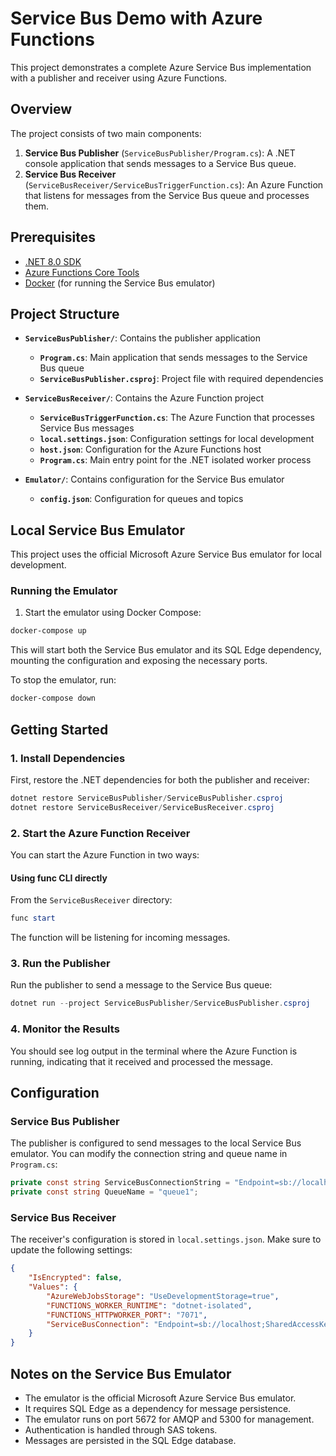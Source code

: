 # Service Bus Demo with Azure Functions

This project demonstrates a complete Azure Service Bus implementation with a publisher and receiver using Azure Functions.

## Overview

The project consists of two main components:

1. **Service Bus Publisher** (`ServiceBusPublisher/Program.cs`): A .NET console application that sends messages to a Service Bus queue.
2. **Service Bus Receiver** (`ServiceBusReceiver/ServiceBusTriggerFunction.cs`): An Azure Function that listens for messages from the Service Bus queue and processes them.

## Prerequisites

- [.NET 8.0 SDK](https://dotnet.microsoft.com/download/dotnet/8.0)
- [Azure Functions Core Tools](https://learn.microsoft.com/en-us/azure/azure-functions/functions-run-local)
- [Docker](https://www.docker.com/products/docker-desktop/) (for running the Service Bus emulator)

## Project Structure

- **`ServiceBusPublisher/`**: Contains the publisher application
    - **`Program.cs`**: Main application that sends messages to the Service Bus queue
    - **`ServiceBusPublisher.csproj`**: Project file with required dependencies

- **`ServiceBusReceiver/`**: Contains the Azure Function project
    - **`ServiceBusTriggerFunction.cs`**: The Azure Function that processes Service Bus messages
    - **`local.settings.json`**: Configuration settings for local development
    - **`host.json`**: Configuration for the Azure Functions host
    - **`Program.cs`**: Main entry point for the .NET isolated worker process

- **`Emulator/`**: Contains configuration for the Service Bus emulator
    - **`config.json`**: Configuration for queues and topics

## Local Service Bus Emulator

This project uses the official Microsoft Azure Service Bus emulator for local development.

### Running the Emulator

1. Start the emulator using Docker Compose:

```powershell
docker-compose up
```

This will start both the Service Bus emulator and its SQL Edge dependency, mounting the configuration and exposing the necessary ports.

To stop the emulator, run:

```powershell
docker-compose down
```

## Getting Started

### 1. Install Dependencies

First, restore the .NET dependencies for both the publisher and receiver:

```powershell
dotnet restore ServiceBusPublisher/ServiceBusPublisher.csproj
dotnet restore ServiceBusReceiver/ServiceBusReceiver.csproj
```

### 2. Start the Azure Function Receiver

You can start the Azure Function in two ways:

#### Using func CLI directly
From the `ServiceBusReceiver` directory:
```powershell
func start
```

The function will be listening for incoming messages.

### 3. Run the Publisher

Run the publisher to send a message to the Service Bus queue:

```powershell
dotnet run --project ServiceBusPublisher/ServiceBusPublisher.csproj
```

### 4. Monitor the Results

You should see log output in the terminal where the Azure Function is running, indicating that it received and processed the message.

## Configuration

### Service Bus Publisher

The publisher is configured to send messages to the local Service Bus emulator. You can modify the connection string and queue name in `Program.cs`:

```csharp
private const string ServiceBusConnectionString = "Endpoint=sb://localhost;SharedAccessKeyName=RootManageSharedAccessKey;SharedAccessKey=SAS_KEY_VALUE;UseDevelopmentEmulator=true;";
private const string QueueName = "queue1";
```

### Service Bus Receiver

The receiver's configuration is stored in `local.settings.json`. Make sure to update the following settings:

```json
{
    "IsEncrypted": false,
    "Values": {
        "AzureWebJobsStorage": "UseDevelopmentStorage=true",
        "FUNCTIONS_WORKER_RUNTIME": "dotnet-isolated",
        "FUNCTIONS_HTTPWORKER_PORT": "7071",
        "ServiceBusConnection": "Endpoint=sb://localhost;SharedAccessKeyName=RootManageSharedAccessKey;SharedAccessKey=SAS_KEY_VALUE;UseDevelopmentEmulator=true;"
    }
}
```

## Notes on the Service Bus Emulator

- The emulator is the official Microsoft Azure Service Bus emulator.
- It requires SQL Edge as a dependency for message persistence.
- The emulator runs on port 5672 for AMQP and 5300 for management.
- Authentication is handled through SAS tokens.
- Messages are persisted in the SQL Edge database.